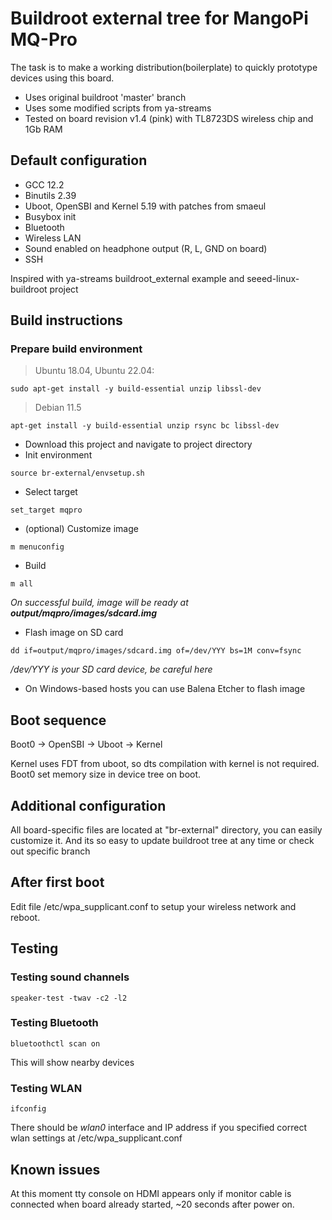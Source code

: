 # Buildroot external tree for MangoPi MQ-Pro

The task is to make a working distribution(boilerplate) to quickly prototype devices using this board.

- Uses original buildroot 'master' branch
- Uses some modified scripts from ya-streams
- Tested on board revision v1.4 (pink) with TL8723DS wireless chip and 1Gb RAM

## Default configuration

* GCC 12.2
* Binutils 2.39
* Uboot, OpenSBI and Kernel 5.19 with patches from smaeul
* Busybox init
* Bluetooth
* Wireless LAN
* Sound enabled on headphone output (R, L, GND on board)
* SSH

Inspired with ya-streams buildroot_external example and seeed-linux-buildroot project

## Build instructions

### Prepare build environment

> Ubuntu 18.04, Ubuntu 22.04: 
```
sudo apt-get install -y build-essential unzip libssl-dev
```
> Debian 11.5
```
apt-get install -y build-essential unzip rsync bc libssl-dev
```

- Download this project and navigate to project directory
- Init environment
```
source br-external/envsetup.sh
```

- Select target
```
set_target mqpro
```

- (optional) Customize image
```
m menuconfig
```

- Build
```
m all
```

*On successful build, image will be ready at **output/mqpro/images/sdcard.img***
- Flash image on SD card
```
dd if=output/mqpro/images/sdcard.img of=/dev/YYY bs=1M conv=fsync
```
*/dev/YYY is your SD card device, be careful here*

- On Windows-based hosts you can use Balena Etcher to flash image


## Boot sequence

Boot0 -> OpenSBI -> Uboot -> Kernel

Kernel uses FDT from uboot, so dts compilation with kernel is not required. Boot0 set memory size in device tree on boot.

## Additional configuration

All board-specific files are located at "br-external" directory, you can easily customize it. And its so easy to update buildroot tree at any time or check out specific branch

## After first boot

Edit file /etc/wpa_supplicant.conf to setup your wireless network and reboot.

## Testing

### Testing sound channels

```
speaker-test -twav -c2 -l2
```

### Testing Bluetooth

```
bluetoothctl scan on
```
This will show nearby devices


### Testing WLAN

```
ifconfig
```
There should be *wlan0* interface and IP address if you specified correct wlan settings at /etc/wpa_supplicant.conf

## Known issues

At this moment tty console on HDMI appears only if monitor cable is connected when board already started, ~20 seconds after power on.
